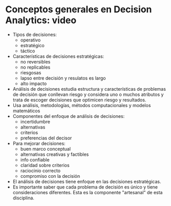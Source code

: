 # Conceptos generales en Decision Analytics: video

* Tipos de decisiones:
    * operativo
    * estratégico
    * táctico
* Características de decisiones estratégicas:
    * no reversibles
    * no replicables
    * riesgosas
    * lapso entre decisión y resulatos es largo
    * alto impacto
* Análisis de decisiones estudia estructura y características de problemas de
  decisión que conllevan riesgo y considera uno o muchos atributos y trata de
  escoger decisiones que optimicen riesgo y resultados.
* Usa análisis, metodologías, métodos computacionales y modelos matemáticos
* Componentes del enfoque de análisis de decisiones:
    * incertidumbre
    * alternativas
    * criterios
    * preferencias del decisor
* Para mejorar decisiones:
    * buen marco conceptual
    * alternativas creativas y factibles
    * info confiable
    * claridad sobre criterios
    * raciocinio correcto
    * compromiso con la decisión
* El análisis de decisiones tiene enfoque en las decisiones estratégicas.
* Es importante saber que cada problema de decisión es único y tiene
  consideraciones diferentes. Esta es la componente "artesanal" de esta
  disciplina.
